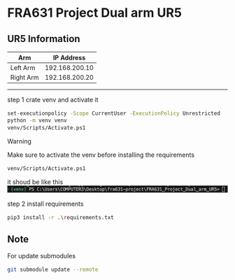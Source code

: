 # FRA631 Project Dual arm UR5
## UR5 Information

| Arm       | IP Address       |
|-----------|------------------|
| Left Arm  | 192.168.200.10   |
| Right Arm | 192.168.200.20   |


---

step 1 crate venv and activate it
```bash
set-executionpolicy -Scope CurrentUser -ExecutionPolicy Unrestricted
python -m venv venv
venv/Scripts/Activate.ps1
```
> [!WARNING]
> Make sure to activate the venv before installing the requirements
> ```bash
> venv/Scripts/Activate.ps1
> ```
> it shoud be like this
> ![bash venv](./images/bash_venv.png)

step 2 install requirements
```bash
pip3 install -r .\requirements.txt
```


## Note
For update submodules

```bash
git submodule update --remote
```

